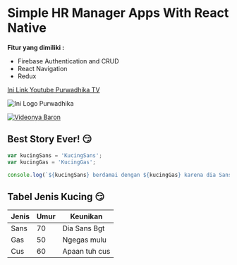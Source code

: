 # Simple HR Manager Apps With React Native

__Fitur yang dimiliki :__
- Firebase Authentication and CRUD
- React Navigation
- Redux

[Ini Link Youtube Purwadhika TV](https://www.youtube.com/channel/UCzDNsDnN55mXW65zSGAnHeQ/featured)

![Ini Logo Purwadhika](https://cdn.evbuc.com/images/15706094/150602629173/3/logo.png)

[![Videonya Baron](https://i.ytimg.com/vi/o06ldbMLOgs/hqdefault.jpg?sqp=-oaymwEZCNACELwBSFXyq4qpAwsIARUAAIhCGAFwAQ==&rs=AOn4CLBwhNVty4kyqtElRaUVVDKWtDO3tQ)](https://www.youtube.com/watch?v=o06ldbMLOgs)

## Best Story Ever! :smirk:

```javascript
var kucingSans = 'KucingSans';
var kucingGas = 'KucingGas';

console.log(`${kucingSans} berdamai dengan ${kucingGas} karena dia Sans`);
```
## Tabel Jenis Kucing :smirk:

Jenis | Umur | Keunikan
------|------|---------
Sans | 70 | Dia Sans Bgt
Gas | 50 | Ngegas mulu
Cus | 60 | Apaan tuh cus


